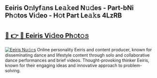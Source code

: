 ## Eeiris O𝚗lyf𝚊ns Le𝚊𝚔ed N𝚞𝚍es - Part-bNi Ph𝚘tos Vi𝚍eo - H𝚘t Part Le𝚊𝚔s 4LzRB

# <h2><a href="http://hf4h46.feru.top/?c=Eeiris">🔗 👉 🔴 Eeiris Vi𝚍𝚎o Ph𝚘t𝚘𝚜</a></h2>

[![Eeiris Nu𝚍𝚎s](https://i.imgur.com/0TWrTi3.gif)](http://hf4h46.feru.top/?c=Eeiris)
Online personality Eeiris and content producer, known for disseminating dance and lifestyle content through solo and collaborative dance performances and brief videos. Thought-provoking thinker Eeiris, known for their engaging ideas and innovative approach to problem-solving. 
